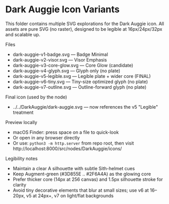 # Dark Auggie Icon Variants

This folder contains multiple SVG explorations for the Dark Auggie icon. All assets are pure SVG (no raster), designed to be legible at 16px/24px/32px and scalable up.

Files
- dark-auggie-v1-badge.svg — Badge Minimal
- dark-auggie-v2-visor.svg — Visor Emphasis
- dark-auggie-v3-core-glow.svg — Core Glow (candidate)
- dark-auggie-v4-glyph.svg — Glyph only (no plate)
- dark-auggie-v5-legible.svg — Legible plate + wider core (FINAL)
- dark-auggie-v6-tiny.svg — Tiny-size optimized glyph (no plate)
- dark-auggie-v7-outline.svg — Outline-forward glyph (no plate)

Final icon (used by the node)
- ../../DarkAuggie/dark-auggie.svg — now references the v5 "Legible" treatment

Preview locally
- macOS Finder: press space on a file to quick-look
- Or open in any browser directly
- Or use: `python3 -m http.server` from repo root, then visit http://localhost:8000/src/nodes/DarkAuggie/icons/

Legibility notes
- Maintain a clear A silhouette with subtle Sith-helmet cues
- Keep Augment-green (#3D855E .. #2F6A4A) as the glowing core
- Prefer thicker core (14px at 256 canvas) and 1.5px silhouette stroke for clarity
- Avoid tiny decorative elements that blur at small sizes; use v6 at 16–20px, v5 at 24px+, v7 on light/flat backgrounds

